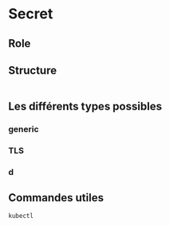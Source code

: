 # Secret
## Role
## Structure
```yaml

```
## Les différents types possibles
### generic
### TLS
### d
## Commandes utiles
`kubectl `
